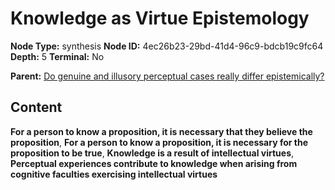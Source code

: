 # Knowledge as Virtue Epistemology

**Node Type:** synthesis
**Node ID:** 4ec26b23-29bd-41d4-96c9-bdcb19c9fc64
**Depth:** 5
**Terminal:** No

**Parent:** [Do genuine and illusory perceptual cases really differ epistemically?](do-genuine-and-illusory-perceptual-cases-really-differ-epistemically-antithesis-d3231791-29f6-4a66-bc3a-6b28e5af87a2.md)

## Content

**For a person to know a proposition, it is necessary that they believe the proposition**, **For a person to know a proposition, it is necessary for the proposition to be true**, **Knowledge is a result of intellectual virtues**, **Perceptual experiences contribute to knowledge when arising from cognitive faculties exercising intellectual virtues**

